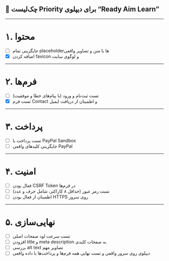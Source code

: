 ## 🚀 چک‌لیست Priority برای دیپلوی “Ready Aim Learn”

---

# ۱. محتوا
- [ ] جایگزینی تمام placeholderها با متن و تصاویر واقعی  
- [x]  اضافه کردن favicon و لوگوی سایت  

---

# ۲. فرم‌ها
- [ ] تست ثبت‌نام و ورود (با پیام‌های خطا و موفقیت)  
- [x] تست فرم Contact و اطمینان از دریافت ایمیل  

---

# ۳. پرداخت
- [ ] تست پرداخت با PayPal Sandbox  
- [ ] جایگزینی کلیدهای واقعی PayPal  

---

# ۴. امنیت
- [ ] فعال بودن CSRF Token در فرم‌ها  
- [ ] تست رمز عبور (حداقل ۸ کاراکتر، شامل حرف و عدد)  
- [ ] اطمینان از فعال بودن HTTPS روی سرور  

---

# ۵. نهایی‌سازی
- [ ] تست سرعت لود صفحات اصلی  
- [ ] افزودن title و meta description به صفحات کلیدی  
- [ ] بررسی alt text تصاویر مهم  
- [ ] دیپلوی روی سرور واقعی و تست نهایی همه فرم‌ها و پرداخت‌ها با داده واقعی
